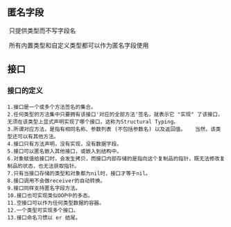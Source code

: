 ## 匿名字段

​	只提供类型而不写字段名

​	所有内置类型和自定义类型都可以作为匿名字段使用

## 接口

### 接口的定义

```
1.接口是一个或多个方法签名的集合。
2.任何类型的方法集中只要拥有该接口'对应的全部方法'签名，就表示它 "实现" 了该接口，无须在该类型上显式声明实现了哪个接口，这称为Structural Typing。
3.所谓对应方法，是指有相同名称、参数列表 (不包括参数名) 以及返回值。   当然，该类型还可以有其他方法。
4.接口只有方法声明，没有实现，没有数据字段。
5.接口可以匿名嵌入其他接口，或嵌入到结构中。
6.对象赋值给接口时，会发生拷贝，而接口内部存储的是指向这个复制品的指针，既无法修改复制品的状态，也无法获取指针。
7.只有当接口存储的类型和对象都为nil时，接口才等于nil。
8.接口调用不会做receiver的自动转换。
9.接口同样支持匿名字段方法。
10.接口也可实现类似OOP中的多态。
11.空接口可以作为任何类型数据的容器。
12.一个类型可实现多个接口。
13.接口命名习惯以 er 结尾。 
```



